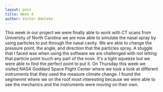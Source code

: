 ```yaml
---
layout: post
title: Week 4
author: Victor Adeleke
---
```


This week in our project we were finally able to work with CT scans from University of North Carolina
we are now able to simulate the nasal spray by using particles to put through the nasal cavity. We are able to
change the pressure point, the angle, and direction that the particles spray. A stuggle that I faced was when using the
software we are challenged with not letting that particle point touch any part of the nose. It's a tight squeeze but we were able
to find the perfect point to put it. On Thursday this week we visited NASA Goddard Space Flight Center where we took a look
at different instruments that they used the measure climate change. I found the segmenmt where we on the roof most interesting 
because we were able to see the mechanics and the instruments were moving on their own. 
